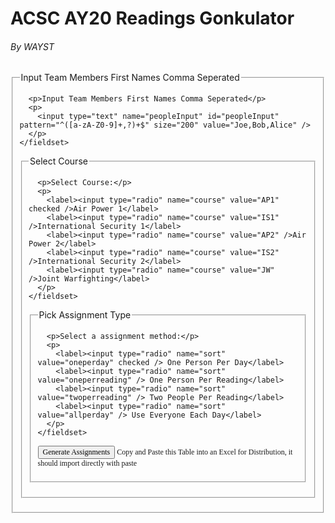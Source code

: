 <html>

<head>
  <meta charset="utf-8">
  <title>Term B Reading Gonkulator</title>
  <style>
    th,
    td,
    p,
    input {
      font: 12px Verdana;
    }

    table,
    th,
    td {
      border: solid 1px #DDD;
      border-collapse: collapse;
      padding: 2px 3px;
      text-align: left;
    }

    th {
      font-weight: bold;
    }
  </style>
  <script type="text/javascript" src="https://efillman.github.io/AssignReadings/AP1Data.js"></script>
  <script type="text/javascript" src="https://efillman.github.io/AssignReadings/IS1Data.js"></script>
  <script type="text/javascript" src="https://efillman.github.io/AssignReadings/AP2Data.js"></script>
  <script type="text/javascript" src="https://efillman.github.io/AssignReadings/IS2Data.js"></script>
  <script type="text/javascript" src="https://efillman.github.io/AssignReadings/JWData.js"></script>
  <script type="text/javascript" src="https://efillman.github.io/AssignReadings/AssignReadings.js"></script>

</head>

<body>
  <h1>ACSC AY20 Readings Gonkulator</h1>
  <h6>By WAYST</h6>
  <p></p>
  <form action="#" method="post" class="peopleForm" id="peopleForm">
    <fieldset>
      <legend>Input Team Members First Names Comma Seperated</legend>

      <p>Input Team Members First Names Comma Seperated</p>
      <p>
        <input type="text" name="peopleInput" id="peopleInput" pattern="^([a-zA-Z0-9]+,?)+$" size="200" value="Joe,Bob,Alice" />
      </p>
    </fieldset>
  </form>
  <p></p>

  <form action="#" method="post" class="courseForm" id="courseForm">
    <fieldset>
      <legend>Select Course</legend>

      <p>Select Course:</p>
      <p>
        <label><input type="radio" name="course" value="AP1" checked />Air Power 1</label>
        <label><input type="radio" name="course" value="IS1" />International Security 1</label>
        <label><input type="radio" name="course" value="AP2" />Air Power 2</label>
        <label><input type="radio" name="course" value="IS2" />International Security 2</label>
        <label><input type="radio" name="course" value="JW" />Joint Warfighting</label>
      </p>
    </fieldset>
  </form>
  <p></p>
  <form action="#" method="post" class="sortForm" id="sortForm">
    <fieldset>
      <legend>Pick Assignment Type</legend>

      <p>Select a assignment method:</p>
      <p>
        <label><input type="radio" name="sort" value="oneperday" checked /> One Person Per Day</label>
        <label><input type="radio" name="sort" value="oneperreading" /> One Person Per Reading</label>
        <label><input type="radio" name="sort" value="twoperreading" /> Two People Per Reading</label>
        <label><input type="radio" name="sort" value="allperday" /> Use Everyone Each Day</label>
      </p>
    </fieldset>
  </form>
  <p></p>
  <p><input type="button" onclick="GenerateAssignments()" value="Generate Assignments" /> Copy and Paste this Table into an Excel for Distribution, it should import directly with paste</p>
  <p id="showData"></p>
</body>

<script>
  //test main
  function GenerateAssignments() {
    var courseTitle = "";
    var courseDays = "";
    var courseReadings = "";
    var coursePeople = "";
    var courseSelection = getRadioVal(document.getElementById('courseForm'), 'course');
    var peopleInput = parseCommaInput(document.getElementById('peopleInput'));

    if (courseSelection === "AP1") {
      courseTitle = "Air Power 1";
      courseDays = AP1CourseDaysJSON;
      //coursePeople = peopleJSON;
      courseReadings = AP1ReadingsJSON;
    }

    if (courseSelection === "IS1") {
      courseTitle = "International Security 1";
      courseDays = IS1CourseDaysJSON;
      //coursePeople = peopleJSON;
      courseReadings = IS1ReadingsJSON;
    }

    if (courseSelection === "AP2") {
      courseTitle = "Air Power 2";
      courseDays = AP2CourseDaysJSON;
      //coursePeople = peopleJSON;
      courseReadings = AP2ReadingsJSON;
    }

    if (courseSelection === "IS2") {
      courseTitle = "International Security 2";
      courseDays = IS2CourseDaysJSON;
      //coursePeople = peopleJSON;
      courseReadings = IS2ReadingsJSON;
    }

    if (courseSelection === "JW") {
      courseTitle = "Joint Warfighting";
      courseDays = JWCourseDaysJSON;
      //coursePeople = peopleJSON;
      courseReadings = JWReadingsJSON;
    }

    const course1 = new Course(courseTitle);
    course1.loadCourseDays(JSON.stringify(courseDays));
    //course1.loadCoursePeople(JSON.stringify(coursePeople));
    course1.loadCoursePeopleInput(peopleInput);
    course1.loadCourseReadings(JSON.stringify(courseReadings));
    course1.sortReadings();

    var sortSelection = getRadioVal(document.getElementById('sortForm'), 'sort');

    var random = false;
    var twoper = false;

    if (sortSelection === "oneperday") {
      course1.sortPeopleOnePerDay();
    }
    if (sortSelection === "oneperreading") {
      course1.sortPeopleOnePerReading();
    }
    if (sortSelection === "twoperreading") {
      course1.sortPeopleTwoPerReading();
      twoper = true;
    }
    if (sortSelection === "allperday") {
      course1.sortPeopleAllPerDay();
      random = true;
    }

    course1.assignReadings(random, twoper);
    course1.printTable();
  }
</script>

</html>
